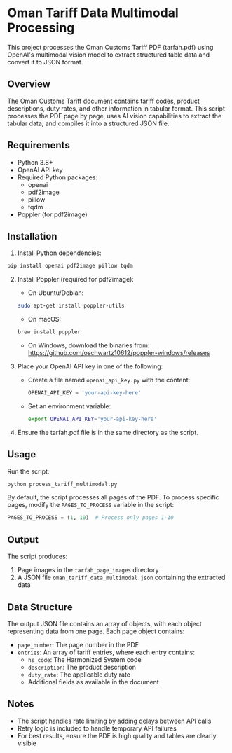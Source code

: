 # Oman Tariff Data Multimodal Processing

This project processes the Oman Customs Tariff PDF (tarfah.pdf) using OpenAI's multimodal vision model to extract structured table data and convert it to JSON format.

## Overview

The Oman Customs Tariff document contains tariff codes, product descriptions, duty rates, and other information in tabular format. This script processes the PDF page by page, uses AI vision capabilities to extract the tabular data, and compiles it into a structured JSON file.

## Requirements

- Python 3.8+
- OpenAI API key
- Required Python packages:
  - openai
  - pdf2image
  - pillow
  - tqdm
- Poppler (for pdf2image)

## Installation

1. Install Python dependencies:
```bash
pip install openai pdf2image pillow tqdm
```

2. Install Poppler (required for pdf2image):

   - On Ubuntu/Debian:
   ```bash
   sudo apt-get install poppler-utils
   ```

   - On macOS:
   ```bash
   brew install poppler
   ```

   - On Windows, download the binaries from: https://github.com/oschwartz10612/poppler-windows/releases

3. Place your OpenAI API key in one of the following:
   - Create a file named `openai_api_key.py` with the content:
     ```python
     OPENAI_API_KEY = 'your-api-key-here'
     ```
   - Set an environment variable:
     ```bash
     export OPENAI_API_KEY='your-api-key-here'
     ```

4. Ensure the tarfah.pdf file is in the same directory as the script.

## Usage

Run the script:

```bash
python process_tariff_multimodal.py
```

By default, the script processes all pages of the PDF. To process specific pages, modify the `PAGES_TO_PROCESS` variable in the script:

```python
PAGES_TO_PROCESS = (1, 10)  # Process only pages 1-10
```

## Output

The script produces:

1. Page images in the `tarfah_page_images` directory
2. A JSON file `oman_tariff_data_multimodal.json` containing the extracted data

## Data Structure

The output JSON file contains an array of objects, with each object representing data from one page. Each page object contains:

- `page_number`: The page number in the PDF
- `entries`: An array of tariff entries, where each entry contains:
  - `hs_code`: The Harmonized System code
  - `description`: The product description
  - `duty_rate`: The applicable duty rate
  - Additional fields as available in the document

## Notes

- The script handles rate limiting by adding delays between API calls
- Retry logic is included to handle temporary API failures
- For best results, ensure the PDF is high quality and tables are clearly visible